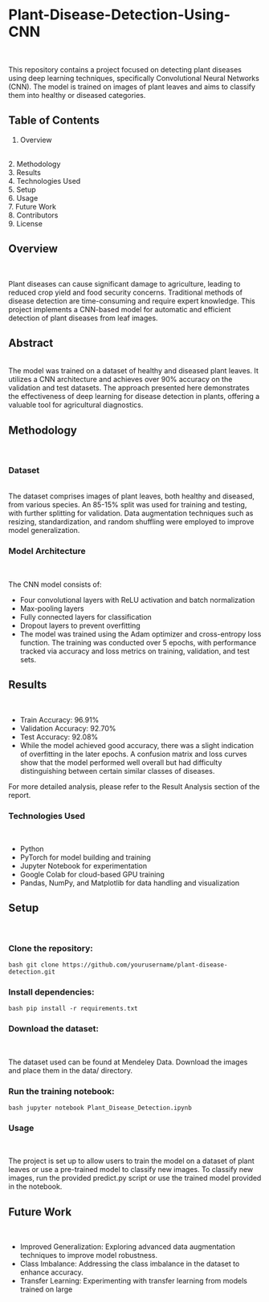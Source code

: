 # Plant-Disease-Detection-Using-CNN
<br>

This repository contains a project focused on detecting plant diseases using deep learning techniques, specifically Convolutional Neural Networks (CNN). The model is trained on images of plant leaves and aims to classify them into healthy or diseased categories.
<br>

## Table of Contents

1. Overview
<br>
2. Methodology
<br>
3. Results
<br>
4. Technologies Used
<br>
5. Setup
<br>
6. Usage
<br>
7. Future Work
<br>
8. Contributors
<br>
9. License
<br>

## Overview
<br>

Plant diseases can cause significant damage to agriculture, leading to reduced crop yield and food security concerns. Traditional methods of disease detection are time-consuming and require expert knowledge. This project implements a CNN-based model for automatic and efficient detection of plant diseases from leaf images.
<br>

## Abstract
<br>
The model was trained on a dataset of healthy and diseased plant leaves. It utilizes a CNN architecture and achieves over 90% accuracy on the validation and test datasets. The approach presented here demonstrates the effectiveness of deep learning for disease detection in plants, offering a valuable tool for agricultural diagnostics.
<br>

## Methodology
<br>

### Dataset
<br>
The dataset comprises images of plant leaves, both healthy and diseased, from various species. An 85-15% split was used for training and testing, with further splitting for validation. Data augmentation techniques such as resizing, standardization, and random shuffling were employed to improve model generalization.
<br>

### Model Architecture
<br>

The CNN model consists of:
<br>

- Four convolutional layers with ReLU activation and batch normalization
  <br>
- Max-pooling layers
  <br>
- Fully connected layers for classification
  <br>
- Dropout layers to prevent overfitting
  <br>
- The model was trained using the Adam optimizer and cross-entropy loss function. The training was conducted over 5 epochs, with performance tracked via accuracy and loss metrics on training, validation, and test sets.
  <br>

## Results
<br>

- Train Accuracy: 96.91%
  <br>
- Validation Accuracy: 92.70%
  <br>
- Test Accuracy: 92.08%
  <br>
- While the model achieved good accuracy, there was a slight indication of overfitting in the later epochs. A confusion matrix and loss curves show that the model performed well overall but had difficulty distinguishing between certain similar classes of diseases.
  <br>

For more detailed analysis, please refer to the Result Analysis section of the report.
<br>

### Technologies Used
<br>

- Python
  <br>
- PyTorch for model building and training
  <br>
- Jupyter Notebook for experimentation
  <br>
- Google Colab for cloud-based GPU training
  <br>
- Pandas, NumPy, and Matplotlib for data handling and visualization
  <br>
  
## Setup
<br>

### Clone the repository:


``bash
git clone https://github.com/yourusername/plant-disease-detection.git
``

### Install dependencies:

``bash
pip install -r requirements.txt
``

### Download the dataset: 
<br>

The dataset used can be found at Mendeley Data. Download the images and place them in the data/ directory.
<br>

### Run the training notebook:

``bash
jupyter notebook Plant_Disease_Detection.ipynb
``

### Usage
<br>

The project is set up to allow users to train the model on a dataset of plant leaves or use a pre-trained model to classify new images. To classify new images, run the provided predict.py script or use the trained model provided in the notebook.
<br>

## Future Work
<br>

- Improved Generalization: Exploring advanced data augmentation techniques to improve model robustness.
  <br>
- Class Imbalance: Addressing the class imbalance in the dataset to enhance accuracy.
  <br>
- Transfer Learning: Experimenting with transfer learning from models trained on large
